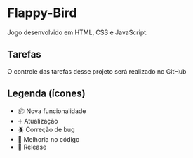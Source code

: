 # Flappy-Bird
Jogo desenvolvido em HTML, CSS e JavaScript.

## Tarefas

O controle das tarefas desse projeto será realizado no GitHub

## Legenda (ícones)

- :package: Nova funcionalidade
- :heavy_plus_sign: Atualização
- :beetle: Correção de bug
- :memo: Melhoria no código
- :checkered_flag: Release